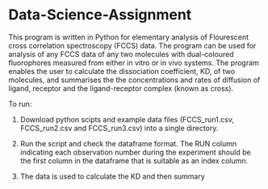 # Data-Science-Assignment

This program is written in Python for elementary analysis of Flourescent cross correlation spectroscopy (FCCS) data. The program can be used for analysis of any FCCS data of any two molecules with dual-coloured fluorophores measured from either in vitro or in vivo systems. The program enables the user to calculate the dissociation coefficient, KD, of two molecules, and summarises the the concentrations and rates of diffusion of ligand, receptor and the ligand-receptor complex (known as cross). 

To run:

1. Download python scipts and example data files (FCCS_run1.csv, FCCS_run2.csv and FCCS_run3.csv) into a single directory.

2. Run the script and check the dataframe format. The RUN column indicating each observation number during the experiment should be the first column in the dataframe that is suitable as an index column. 

3. The data is used to calculate the KD and then summary 
